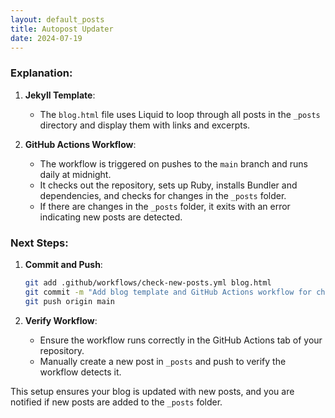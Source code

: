 ```yaml
---
layout: default_posts
title: Autopost Updater
date: 2024-07-19
---
```


### Explanation:

1. **Jekyll Template**:

   - The `blog.html` file uses Liquid to loop through all posts in the `_posts` directory and display them with links and excerpts.

2. **GitHub Actions Workflow**:
   - The workflow is triggered on pushes to the `main` branch and runs daily at midnight.
   - It checks out the repository, sets up Ruby, installs Bundler and dependencies, and checks for changes in the `_posts` folder.
   - If there are changes in the `_posts` folder, it exits with an error indicating new posts are detected.

### Next Steps:

1. **Commit and Push**:

   ```sh
   git add .github/workflows/check-new-posts.yml blog.html
   git commit -m "Add blog template and GitHub Actions workflow for checking new posts"
   git push origin main
   ```

2. **Verify Workflow**:
   - Ensure the workflow runs correctly in the GitHub Actions tab of your repository.
   - Manually create a new post in `_posts` and push to verify the workflow detects it.

This setup ensures your blog is updated with new posts, and you are notified if new posts are added to the `_posts` folder.
